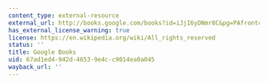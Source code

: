 ```yaml
---
content_type: external-resource
external_url: http://books.google.com/books?id=iJjI6yDNmr8C&pg=PAfrontcover
has_external_license_warning: true
license: https://en.wikipedia.org/wiki/All_rights_reserved
status: ''
title: Google Books
uid: 67ad1ed4-942d-4653-9e4c-c9014ea0a045
wayback_url: ''
---
```

